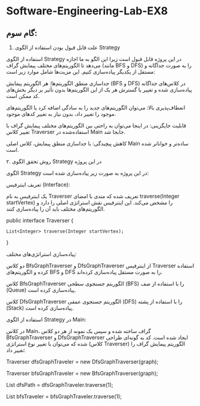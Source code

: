 # Software-Engineering-Lab-EX8


## گام سوم:
1. علت قابل قبول بودن استفاده از الگوی Strategy

استفاده از الگوی Strategy در این پروژه قابل قبول است زیرا این الگو به ما اجازه می‌دهد تا الگوریتم‌های مختلف پیمایش گراف (مانند BFS و DFS) را به صورت جداگانه و مستقل از یکدیگر پیاده‌سازی کنیم. این مزیت‌ها شامل موارد زیر است:

جداسازی منطق الگوریتم‌ها: هر الگوریتم پیمایش (BFS و DFS) در کلاس‌های جداگانه پیاده‌سازی شده و تغییر یا گسترش هر یک از این الگوریتم‌ها بدون تأثیر بر دیگر بخش‌های کد ممکن است.

انعطاف‌پذیری بالا: می‌توان الگوریتم‌های جدید را به سادگی اضافه کرد یا الگوریتم‌های موجود را تغییر داد، بدون نیاز به تغییر کدهای موجود.

قابلیت جایگزینی: در اینجا می‌توان به راحتی بین الگوریتم‌های مختلف پیمایش گراف با تغییر کلاس Traverser استفاده‌شده در Main جابجا شد.

کاهش پیچیدگی: با جداسازی منطق پیمایش، کلاس اصلی Main ساده‌تر و خواناتر شده است.



۲. روش تحقق الگوی Strategy در این پروژه

الگوی Strategy در این پروژه به صورت زیر پیاده‌سازی شده است:

تعریف اینترفیس (Interface):

یک اینترفیس به نام Traverser تعریف شده که متدی با امضای traverse(Integer startVertex) را مشخص می‌کند. این اینترفیس نقش استراتژی اصلی را دارد و الگوریتم‌های مختلف باید آن را پیاده‌سازی کنند.

public interface Traverser {

    List<Integer> traverse(Integer startVertex);
    
}



پیاده‌سازی استراتژی‌های مختلف:

دو کلاس BfsGraphTraverser و DfsGraphTraverser از اینترفیس Traverser استفاده کرده و الگوریتم‌های BFS و DFS را به صورت مستقل پیاده‌سازی کرده‌اند.

کلاس BfsGraphTraverser الگوریتم جستجوی سطحی (BFS) را با استفاده از صف (Queue) پیاده‌سازی کرده است.

کلاس DfsGraphTraverser الگوریتم جستجوی عمقی (DFS) را با استفاده از پشته (Stack) پیاده‌سازی کرده است.

استفاده از الگوی Strategy در Main:

در کلاس Main، گراف ساخته شده و سپس یک نمونه از هر دو کلاس BfsGraphTraverser و DfsGraphTraverser ایجاد شده است.
کد به گونه‌ای طراحی شده که می‌توان با تغییر نوع استراتژی (کلاس Traverser) الگوریتم پیمایش گراف را تغییر داد:


Traverser dfsGraphTraveler = new DfsGraphTraverser(graph);

Traverser bfsGraphTraveler = new BfsGraphTraverser(graph);

List<Integer> dfsPath = dfsGraphTraveler.traverse(1);

List<Integer> bfsTraveler = bfsGraphTraveler.traverse(1);




